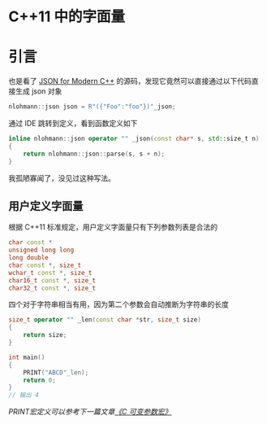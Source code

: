 # C++11 中的字面量

# 引言

也是看了 [JSON for Modern C++](https://github.com/nlohmann/json) 的源码，发现它竟然可以直接通过以下代码直接生成 json 对象

```cpp
nlohmann::json json = R"({"Foo":"foo"})"_json;
```

通过 IDE 跳转到定义，看到函数定义如下

```cpp
inline nlohmann::json operator "" _json(const char* s, std::size_t n)
{
    return nlohmann::json::parse(s, s + n);
}
```

我孤陋寡闻了，没见过这种写法。



## 用户定义字面量

根据 C++11 标准规定，用户定义字面量只有下列参数列表是合法的

```cpp
char const *
unsigned long long
long double
char const *, size_t
wchar_t const *, size_t
char16_t const *, size_t
char32_t const *, size_t
```

四个对于字符串相当有用，因为第二个参数会自动推断为字符串的长度

```cpp
size_t operator "" _len(const char *str, size_t size)
{
    return size;
}

int main()
{
    PRINT("ABCD"_len);
    return 0;
}
// 输出 4
```

*PRINT宏定义可以参考下一篇文章[《C 可变参数宏》](005_VariadicMacro.md)*
